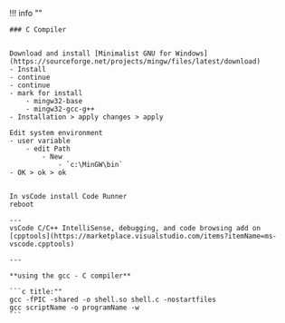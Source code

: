 !!! info ""

    ### C Compiler


    Download and install [Minimalist GNU for Windows](https://sourceforge.net/projects/mingw/files/latest/download)
    - Install
    - continue
    - continue
    - mark for install
        - mingw32-base
        - mingw32-gcc-g++
    - Installation > apply changes > apply

    Edit system environment 
    - user variable
        - edit Path
            - New
                - `c:\MinGW\bin`
    - OK > ok > ok


    In vsCode install Code Runner
    reboot

    ---
    vsCode C/C++ IntelliSense, debugging, and code browsing add on
    [cpptools](https://marketplace.visualstudio.com/items?itemName=ms-vscode.cpptools)

    ---

    **using the gcc - C compiler**

    ```c title:""
    gcc -fPIC -shared -o shell.so shell.c -nostartfiles
    gcc scriptName -o programName -w
    ```
